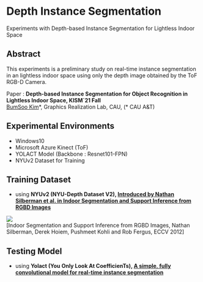 # Depth Instance Segmentation
Experiments with Depth-based Instance Segmentation for Lightless Indoor Space

## Abstract

This experiments is a preliminary study on real-time instance segmentation in an lightless indoor space using only the depth image obtained by the ToF RGB-D Camera. 

Paper : **Depth-based Instance Segmentation for Object Recognition in Lightless Indoor Space, KISM`21 Fall** <br>
[BumSoo Kim](https://github.com/gh-BumsooKim)\*, Graphics Realization Lab, CAU, (* CAU A&T)

## Experimental Environments

- Windows10
- Microsoft Azure Kinect (ToF)
- YOLACT Model (Backbone : Resnet101-FPN)
- NYUv2 Dataset for Training

##  Training Dataset

- using **NYUv2 (NYU-Depth Dataset V2), [Introduced by Nathan Silberman et al. in Indoor Segmentation and Support Inference from RGBD Images](https://cs.nyu.edu/~silberman/papers/indoor_seg_support.pdf)**

![](http://cs.nyu.edu/~silberman/images/nyu_depth_v2_web.jpg)
<br> \[Indoor Segmentation and Support Inference from RGBD Images, Nathan Silberman, Derek Hoiem, Pushmeet Kohli and Rob Fergus, ECCV 2012\]
  
## Testing Model

- using **Yolact (You Only Look At CoefficienTs), [A simple, fully convolutional model for real-time instance segmentation](https://github.com/dbolya/yolact)**
